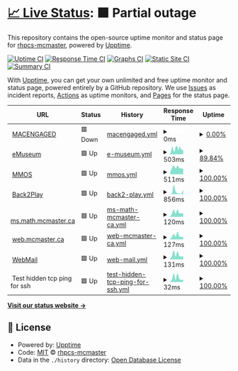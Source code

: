 # [📈 Live Status](https://rhpcs-mcmaster.github.io/downtime): <!--live status--> **🟧 Partial outage**

This repository contains the open-source uptime monitor and status page for [rhpcs-mcmaster](https://rhpcs-mcmaster.github.io/downtime), powered by [Upptime](https://github.com/upptime/upptime).

[![Uptime CI](https://github.com/rhpcs-mcmaster/downtime/workflows/Uptime%20CI/badge.svg)](https://github.com/rhpcs-mcmaster/downtime/actions?query=workflow%3A%22Uptime+CI%22)
[![Response Time CI](https://github.com/rhpcs-mcmaster/downtime/workflows/Response%20Time%20CI/badge.svg)](https://github.com/rhpcs-mcmaster/downtime/actions?query=workflow%3A%22Response+Time+CI%22)
[![Graphs CI](https://github.com/rhpcs-mcmaster/downtime/workflows/Graphs%20CI/badge.svg)](https://github.com/rhpcs-mcmaster/downtime/actions?query=workflow%3A%22Graphs+CI%22)
[![Static Site CI](https://github.com/rhpcs-mcmaster/downtime/workflows/Static%20Site%20CI/badge.svg)](https://github.com/rhpcs-mcmaster/downtime/actions?query=workflow%3A%22Static+Site+CI%22)
[![Summary CI](https://github.com/rhpcs-mcmaster/downtime/workflows/Summary%20CI/badge.svg)](https://github.com/rhpcs-mcmaster/downtime/actions?query=workflow%3A%22Summary+CI%22)

With [Upptime](https://upptime.js.org), you can get your own unlimited and free uptime monitor and status page, powered entirely by a GitHub repository. We use [Issues](https://github.com/rhpcs-mcmaster/downtime/issues) as incident reports, [Actions](https://github.com/rhpcs-mcmaster/downtime/actions) as uptime monitors, and [Pages](https://rhpcs-mcmaster.github.io/downtime) for the status page.

<!--start: status pages-->
<!-- This summary is generated by Upptime (https://github.com/upptime/upptime) -->
<!-- Do not edit this manually, your changes will be overwritten -->
<!-- prettier-ignore -->
| URL | Status | History | Response Time | Uptime |
| --- | ------ | ------- | ------------- | ------ |
| <img alt="" src="https://icons.duckduckgo.com/ip3/www.macengaged.com.ico" height="13"> [MACENGAGED](https://www.macengaged.com/) | 🟥 Down | [macengaged.yml](https://github.com/rhpcs-mcmaster/downtime/commits/HEAD/history/macengaged.yml) | <details><summary><img alt="Response time graph" src="./graphs/macengaged/response-time-week.png" height="20"> 0ms</summary><br><a href="https://rhpcs-mcmaster.github.io/downtime/history/macengaged"><img alt="Response time 0" src="https://img.shields.io/endpoint?url=https%3A%2F%2Fraw.githubusercontent.com%2Frhpcs-mcmaster%2Fdowntime%2FHEAD%2Fapi%2Fmacengaged%2Fresponse-time.json"></a><br><a href="https://rhpcs-mcmaster.github.io/downtime/history/macengaged"><img alt="24-hour response time 0" src="https://img.shields.io/endpoint?url=https%3A%2F%2Fraw.githubusercontent.com%2Frhpcs-mcmaster%2Fdowntime%2FHEAD%2Fapi%2Fmacengaged%2Fresponse-time-day.json"></a><br><a href="https://rhpcs-mcmaster.github.io/downtime/history/macengaged"><img alt="7-day response time 0" src="https://img.shields.io/endpoint?url=https%3A%2F%2Fraw.githubusercontent.com%2Frhpcs-mcmaster%2Fdowntime%2FHEAD%2Fapi%2Fmacengaged%2Fresponse-time-week.json"></a><br><a href="https://rhpcs-mcmaster.github.io/downtime/history/macengaged"><img alt="30-day response time 0" src="https://img.shields.io/endpoint?url=https%3A%2F%2Fraw.githubusercontent.com%2Frhpcs-mcmaster%2Fdowntime%2FHEAD%2Fapi%2Fmacengaged%2Fresponse-time-month.json"></a><br><a href="https://rhpcs-mcmaster.github.io/downtime/history/macengaged"><img alt="1-year response time 0" src="https://img.shields.io/endpoint?url=https%3A%2F%2Fraw.githubusercontent.com%2Frhpcs-mcmaster%2Fdowntime%2FHEAD%2Fapi%2Fmacengaged%2Fresponse-time-year.json"></a></details> | <details><summary><a href="https://rhpcs-mcmaster.github.io/downtime/history/macengaged">0.00%</a></summary><a href="https://rhpcs-mcmaster.github.io/downtime/history/macengaged"><img alt="All-time uptime 0.03%" src="https://img.shields.io/endpoint?url=https%3A%2F%2Fraw.githubusercontent.com%2Frhpcs-mcmaster%2Fdowntime%2FHEAD%2Fapi%2Fmacengaged%2Fuptime.json"></a><br><a href="https://rhpcs-mcmaster.github.io/downtime/history/macengaged"><img alt="24-hour uptime 0.00%" src="https://img.shields.io/endpoint?url=https%3A%2F%2Fraw.githubusercontent.com%2Frhpcs-mcmaster%2Fdowntime%2FHEAD%2Fapi%2Fmacengaged%2Fuptime-day.json"></a><br><a href="https://rhpcs-mcmaster.github.io/downtime/history/macengaged"><img alt="7-day uptime 0.00%" src="https://img.shields.io/endpoint?url=https%3A%2F%2Fraw.githubusercontent.com%2Frhpcs-mcmaster%2Fdowntime%2FHEAD%2Fapi%2Fmacengaged%2Fuptime-week.json"></a><br><a href="https://rhpcs-mcmaster.github.io/downtime/history/macengaged"><img alt="30-day uptime 1.38%" src="https://img.shields.io/endpoint?url=https%3A%2F%2Fraw.githubusercontent.com%2Frhpcs-mcmaster%2Fdowntime%2FHEAD%2Fapi%2Fmacengaged%2Fuptime-month.json"></a><br><a href="https://rhpcs-mcmaster.github.io/downtime/history/macengaged"><img alt="1-year uptime 0.00%" src="https://img.shields.io/endpoint?url=https%3A%2F%2Fraw.githubusercontent.com%2Frhpcs-mcmaster%2Fdowntime%2FHEAD%2Fapi%2Fmacengaged%2Fuptime-year.json"></a></details>
| <img alt="" src="https://icons.duckduckgo.com/ip3/emuseum.mcmaster.ca.ico" height="13"> [eMuseum](https://emuseum.mcmaster.ca/) | 🟩 Up | [e-museum.yml](https://github.com/rhpcs-mcmaster/downtime/commits/HEAD/history/e-museum.yml) | <details><summary><img alt="Response time graph" src="./graphs/e-museum/response-time-week.png" height="20"> 503ms</summary><br><a href="https://rhpcs-mcmaster.github.io/downtime/history/e-museum"><img alt="Response time 712" src="https://img.shields.io/endpoint?url=https%3A%2F%2Fraw.githubusercontent.com%2Frhpcs-mcmaster%2Fdowntime%2FHEAD%2Fapi%2Fe-museum%2Fresponse-time.json"></a><br><a href="https://rhpcs-mcmaster.github.io/downtime/history/e-museum"><img alt="24-hour response time 544" src="https://img.shields.io/endpoint?url=https%3A%2F%2Fraw.githubusercontent.com%2Frhpcs-mcmaster%2Fdowntime%2FHEAD%2Fapi%2Fe-museum%2Fresponse-time-day.json"></a><br><a href="https://rhpcs-mcmaster.github.io/downtime/history/e-museum"><img alt="7-day response time 503" src="https://img.shields.io/endpoint?url=https%3A%2F%2Fraw.githubusercontent.com%2Frhpcs-mcmaster%2Fdowntime%2FHEAD%2Fapi%2Fe-museum%2Fresponse-time-week.json"></a><br><a href="https://rhpcs-mcmaster.github.io/downtime/history/e-museum"><img alt="30-day response time 692" src="https://img.shields.io/endpoint?url=https%3A%2F%2Fraw.githubusercontent.com%2Frhpcs-mcmaster%2Fdowntime%2FHEAD%2Fapi%2Fe-museum%2Fresponse-time-month.json"></a><br><a href="https://rhpcs-mcmaster.github.io/downtime/history/e-museum"><img alt="1-year response time 563" src="https://img.shields.io/endpoint?url=https%3A%2F%2Fraw.githubusercontent.com%2Frhpcs-mcmaster%2Fdowntime%2FHEAD%2Fapi%2Fe-museum%2Fresponse-time-year.json"></a></details> | <details><summary><a href="https://rhpcs-mcmaster.github.io/downtime/history/e-museum">89.84%</a></summary><a href="https://rhpcs-mcmaster.github.io/downtime/history/e-museum"><img alt="All-time uptime 98.81%" src="https://img.shields.io/endpoint?url=https%3A%2F%2Fraw.githubusercontent.com%2Frhpcs-mcmaster%2Fdowntime%2FHEAD%2Fapi%2Fe-museum%2Fuptime.json"></a><br><a href="https://rhpcs-mcmaster.github.io/downtime/history/e-museum"><img alt="24-hour uptime 100.00%" src="https://img.shields.io/endpoint?url=https%3A%2F%2Fraw.githubusercontent.com%2Frhpcs-mcmaster%2Fdowntime%2FHEAD%2Fapi%2Fe-museum%2Fuptime-day.json"></a><br><a href="https://rhpcs-mcmaster.github.io/downtime/history/e-museum"><img alt="7-day uptime 89.84%" src="https://img.shields.io/endpoint?url=https%3A%2F%2Fraw.githubusercontent.com%2Frhpcs-mcmaster%2Fdowntime%2FHEAD%2Fapi%2Fe-museum%2Fuptime-week.json"></a><br><a href="https://rhpcs-mcmaster.github.io/downtime/history/e-museum"><img alt="30-day uptime 89.35%" src="https://img.shields.io/endpoint?url=https%3A%2F%2Fraw.githubusercontent.com%2Frhpcs-mcmaster%2Fdowntime%2FHEAD%2Fapi%2Fe-museum%2Fuptime-month.json"></a><br><a href="https://rhpcs-mcmaster.github.io/downtime/history/e-museum"><img alt="1-year uptime 97.27%" src="https://img.shields.io/endpoint?url=https%3A%2F%2Fraw.githubusercontent.com%2Frhpcs-mcmaster%2Fdowntime%2FHEAD%2Fapi%2Fe-museum%2Fuptime-year.json"></a></details>
| <img alt="" src="https://icons.duckduckgo.com/ip3/museum.mcmaster.ca.ico" height="13"> [MMOS](https://museum.mcmaster.ca) | 🟩 Up | [mmos.yml](https://github.com/rhpcs-mcmaster/downtime/commits/HEAD/history/mmos.yml) | <details><summary><img alt="Response time graph" src="./graphs/mmos/response-time-week.png" height="20"> 511ms</summary><br><a href="https://rhpcs-mcmaster.github.io/downtime/history/mmos"><img alt="Response time 1056" src="https://img.shields.io/endpoint?url=https%3A%2F%2Fraw.githubusercontent.com%2Frhpcs-mcmaster%2Fdowntime%2FHEAD%2Fapi%2Fmmos%2Fresponse-time.json"></a><br><a href="https://rhpcs-mcmaster.github.io/downtime/history/mmos"><img alt="24-hour response time 453" src="https://img.shields.io/endpoint?url=https%3A%2F%2Fraw.githubusercontent.com%2Frhpcs-mcmaster%2Fdowntime%2FHEAD%2Fapi%2Fmmos%2Fresponse-time-day.json"></a><br><a href="https://rhpcs-mcmaster.github.io/downtime/history/mmos"><img alt="7-day response time 511" src="https://img.shields.io/endpoint?url=https%3A%2F%2Fraw.githubusercontent.com%2Frhpcs-mcmaster%2Fdowntime%2FHEAD%2Fapi%2Fmmos%2Fresponse-time-week.json"></a><br><a href="https://rhpcs-mcmaster.github.io/downtime/history/mmos"><img alt="30-day response time 638" src="https://img.shields.io/endpoint?url=https%3A%2F%2Fraw.githubusercontent.com%2Frhpcs-mcmaster%2Fdowntime%2FHEAD%2Fapi%2Fmmos%2Fresponse-time-month.json"></a><br><a href="https://rhpcs-mcmaster.github.io/downtime/history/mmos"><img alt="1-year response time 1199" src="https://img.shields.io/endpoint?url=https%3A%2F%2Fraw.githubusercontent.com%2Frhpcs-mcmaster%2Fdowntime%2FHEAD%2Fapi%2Fmmos%2Fresponse-time-year.json"></a></details> | <details><summary><a href="https://rhpcs-mcmaster.github.io/downtime/history/mmos">100.00%</a></summary><a href="https://rhpcs-mcmaster.github.io/downtime/history/mmos"><img alt="All-time uptime 99.52%" src="https://img.shields.io/endpoint?url=https%3A%2F%2Fraw.githubusercontent.com%2Frhpcs-mcmaster%2Fdowntime%2FHEAD%2Fapi%2Fmmos%2Fuptime.json"></a><br><a href="https://rhpcs-mcmaster.github.io/downtime/history/mmos"><img alt="24-hour uptime 100.00%" src="https://img.shields.io/endpoint?url=https%3A%2F%2Fraw.githubusercontent.com%2Frhpcs-mcmaster%2Fdowntime%2FHEAD%2Fapi%2Fmmos%2Fuptime-day.json"></a><br><a href="https://rhpcs-mcmaster.github.io/downtime/history/mmos"><img alt="7-day uptime 100.00%" src="https://img.shields.io/endpoint?url=https%3A%2F%2Fraw.githubusercontent.com%2Frhpcs-mcmaster%2Fdowntime%2FHEAD%2Fapi%2Fmmos%2Fuptime-week.json"></a><br><a href="https://rhpcs-mcmaster.github.io/downtime/history/mmos"><img alt="30-day uptime 99.94%" src="https://img.shields.io/endpoint?url=https%3A%2F%2Fraw.githubusercontent.com%2Frhpcs-mcmaster%2Fdowntime%2FHEAD%2Fapi%2Fmmos%2Fuptime-month.json"></a><br><a href="https://rhpcs-mcmaster.github.io/downtime/history/mmos"><img alt="1-year uptime 99.34%" src="https://img.shields.io/endpoint?url=https%3A%2F%2Fraw.githubusercontent.com%2Frhpcs-mcmaster%2Fdowntime%2FHEAD%2Fapi%2Fmmos%2Fuptime-year.json"></a></details>
| <img alt="" src="https://icons.duckduckgo.com/ip3/b2p.mcmaster.ca.ico" height="13"> [Back2Play](https://b2p.mcmaster.ca/api/surveys) | 🟩 Up | [back2-play.yml](https://github.com/rhpcs-mcmaster/downtime/commits/HEAD/history/back2-play.yml) | <details><summary><img alt="Response time graph" src="./graphs/back2-play/response-time-week.png" height="20"> 856ms</summary><br><a href="https://rhpcs-mcmaster.github.io/downtime/history/back2-play"><img alt="Response time 954" src="https://img.shields.io/endpoint?url=https%3A%2F%2Fraw.githubusercontent.com%2Frhpcs-mcmaster%2Fdowntime%2FHEAD%2Fapi%2Fback2-play%2Fresponse-time.json"></a><br><a href="https://rhpcs-mcmaster.github.io/downtime/history/back2-play"><img alt="24-hour response time 125" src="https://img.shields.io/endpoint?url=https%3A%2F%2Fraw.githubusercontent.com%2Frhpcs-mcmaster%2Fdowntime%2FHEAD%2Fapi%2Fback2-play%2Fresponse-time-day.json"></a><br><a href="https://rhpcs-mcmaster.github.io/downtime/history/back2-play"><img alt="7-day response time 856" src="https://img.shields.io/endpoint?url=https%3A%2F%2Fraw.githubusercontent.com%2Frhpcs-mcmaster%2Fdowntime%2FHEAD%2Fapi%2Fback2-play%2Fresponse-time-week.json"></a><br><a href="https://rhpcs-mcmaster.github.io/downtime/history/back2-play"><img alt="30-day response time 1388" src="https://img.shields.io/endpoint?url=https%3A%2F%2Fraw.githubusercontent.com%2Frhpcs-mcmaster%2Fdowntime%2FHEAD%2Fapi%2Fback2-play%2Fresponse-time-month.json"></a><br><a href="https://rhpcs-mcmaster.github.io/downtime/history/back2-play"><img alt="1-year response time 1243" src="https://img.shields.io/endpoint?url=https%3A%2F%2Fraw.githubusercontent.com%2Frhpcs-mcmaster%2Fdowntime%2FHEAD%2Fapi%2Fback2-play%2Fresponse-time-year.json"></a></details> | <details><summary><a href="https://rhpcs-mcmaster.github.io/downtime/history/back2-play">100.00%</a></summary><a href="https://rhpcs-mcmaster.github.io/downtime/history/back2-play"><img alt="All-time uptime 98.79%" src="https://img.shields.io/endpoint?url=https%3A%2F%2Fraw.githubusercontent.com%2Frhpcs-mcmaster%2Fdowntime%2FHEAD%2Fapi%2Fback2-play%2Fuptime.json"></a><br><a href="https://rhpcs-mcmaster.github.io/downtime/history/back2-play"><img alt="24-hour uptime 100.00%" src="https://img.shields.io/endpoint?url=https%3A%2F%2Fraw.githubusercontent.com%2Frhpcs-mcmaster%2Fdowntime%2FHEAD%2Fapi%2Fback2-play%2Fuptime-day.json"></a><br><a href="https://rhpcs-mcmaster.github.io/downtime/history/back2-play"><img alt="7-day uptime 100.00%" src="https://img.shields.io/endpoint?url=https%3A%2F%2Fraw.githubusercontent.com%2Frhpcs-mcmaster%2Fdowntime%2FHEAD%2Fapi%2Fback2-play%2Fuptime-week.json"></a><br><a href="https://rhpcs-mcmaster.github.io/downtime/history/back2-play"><img alt="30-day uptime 100.00%" src="https://img.shields.io/endpoint?url=https%3A%2F%2Fraw.githubusercontent.com%2Frhpcs-mcmaster%2Fdowntime%2FHEAD%2Fapi%2Fback2-play%2Fuptime-month.json"></a><br><a href="https://rhpcs-mcmaster.github.io/downtime/history/back2-play"><img alt="1-year uptime 99.31%" src="https://img.shields.io/endpoint?url=https%3A%2F%2Fraw.githubusercontent.com%2Frhpcs-mcmaster%2Fdowntime%2FHEAD%2Fapi%2Fback2-play%2Fuptime-year.json"></a></details>
| <img alt="" src="https://icons.duckduckgo.com/ip3/ms.math.mcmaster.ca.ico" height="13"> [ms.math.mcmaster.ca](http://ms.math.mcmaster.ca/uptimerobot) | 🟩 Up | [ms-math-mcmaster-ca.yml](https://github.com/rhpcs-mcmaster/downtime/commits/HEAD/history/ms-math-mcmaster-ca.yml) | <details><summary><img alt="Response time graph" src="./graphs/ms-math-mcmaster-ca/response-time-week.png" height="20"> 120ms</summary><br><a href="https://rhpcs-mcmaster.github.io/downtime/history/ms-math-mcmaster-ca"><img alt="Response time 135" src="https://img.shields.io/endpoint?url=https%3A%2F%2Fraw.githubusercontent.com%2Frhpcs-mcmaster%2Fdowntime%2FHEAD%2Fapi%2Fms-math-mcmaster-ca%2Fresponse-time.json"></a><br><a href="https://rhpcs-mcmaster.github.io/downtime/history/ms-math-mcmaster-ca"><img alt="24-hour response time 65" src="https://img.shields.io/endpoint?url=https%3A%2F%2Fraw.githubusercontent.com%2Frhpcs-mcmaster%2Fdowntime%2FHEAD%2Fapi%2Fms-math-mcmaster-ca%2Fresponse-time-day.json"></a><br><a href="https://rhpcs-mcmaster.github.io/downtime/history/ms-math-mcmaster-ca"><img alt="7-day response time 120" src="https://img.shields.io/endpoint?url=https%3A%2F%2Fraw.githubusercontent.com%2Frhpcs-mcmaster%2Fdowntime%2FHEAD%2Fapi%2Fms-math-mcmaster-ca%2Fresponse-time-week.json"></a><br><a href="https://rhpcs-mcmaster.github.io/downtime/history/ms-math-mcmaster-ca"><img alt="30-day response time 141" src="https://img.shields.io/endpoint?url=https%3A%2F%2Fraw.githubusercontent.com%2Frhpcs-mcmaster%2Fdowntime%2FHEAD%2Fapi%2Fms-math-mcmaster-ca%2Fresponse-time-month.json"></a><br><a href="https://rhpcs-mcmaster.github.io/downtime/history/ms-math-mcmaster-ca"><img alt="1-year response time 137" src="https://img.shields.io/endpoint?url=https%3A%2F%2Fraw.githubusercontent.com%2Frhpcs-mcmaster%2Fdowntime%2FHEAD%2Fapi%2Fms-math-mcmaster-ca%2Fresponse-time-year.json"></a></details> | <details><summary><a href="https://rhpcs-mcmaster.github.io/downtime/history/ms-math-mcmaster-ca">100.00%</a></summary><a href="https://rhpcs-mcmaster.github.io/downtime/history/ms-math-mcmaster-ca"><img alt="All-time uptime 99.54%" src="https://img.shields.io/endpoint?url=https%3A%2F%2Fraw.githubusercontent.com%2Frhpcs-mcmaster%2Fdowntime%2FHEAD%2Fapi%2Fms-math-mcmaster-ca%2Fuptime.json"></a><br><a href="https://rhpcs-mcmaster.github.io/downtime/history/ms-math-mcmaster-ca"><img alt="24-hour uptime 100.00%" src="https://img.shields.io/endpoint?url=https%3A%2F%2Fraw.githubusercontent.com%2Frhpcs-mcmaster%2Fdowntime%2FHEAD%2Fapi%2Fms-math-mcmaster-ca%2Fuptime-day.json"></a><br><a href="https://rhpcs-mcmaster.github.io/downtime/history/ms-math-mcmaster-ca"><img alt="7-day uptime 100.00%" src="https://img.shields.io/endpoint?url=https%3A%2F%2Fraw.githubusercontent.com%2Frhpcs-mcmaster%2Fdowntime%2FHEAD%2Fapi%2Fms-math-mcmaster-ca%2Fuptime-week.json"></a><br><a href="https://rhpcs-mcmaster.github.io/downtime/history/ms-math-mcmaster-ca"><img alt="30-day uptime 100.00%" src="https://img.shields.io/endpoint?url=https%3A%2F%2Fraw.githubusercontent.com%2Frhpcs-mcmaster%2Fdowntime%2FHEAD%2Fapi%2Fms-math-mcmaster-ca%2Fuptime-month.json"></a><br><a href="https://rhpcs-mcmaster.github.io/downtime/history/ms-math-mcmaster-ca"><img alt="1-year uptime 99.54%" src="https://img.shields.io/endpoint?url=https%3A%2F%2Fraw.githubusercontent.com%2Frhpcs-mcmaster%2Fdowntime%2FHEAD%2Fapi%2Fms-math-mcmaster-ca%2Fuptime-year.json"></a></details>
| <img alt="" src="https://icons.duckduckgo.com/ip3/web.mcmaster.ca.ico" height="13"> [web.mcmaster.ca](http://web.mcmaster.ca/.well-known) | 🟩 Up | [web-mcmaster-ca.yml](https://github.com/rhpcs-mcmaster/downtime/commits/HEAD/history/web-mcmaster-ca.yml) | <details><summary><img alt="Response time graph" src="./graphs/web-mcmaster-ca/response-time-week.png" height="20"> 127ms</summary><br><a href="https://rhpcs-mcmaster.github.io/downtime/history/web-mcmaster-ca"><img alt="Response time 121" src="https://img.shields.io/endpoint?url=https%3A%2F%2Fraw.githubusercontent.com%2Frhpcs-mcmaster%2Fdowntime%2FHEAD%2Fapi%2Fweb-mcmaster-ca%2Fresponse-time.json"></a><br><a href="https://rhpcs-mcmaster.github.io/downtime/history/web-mcmaster-ca"><img alt="24-hour response time 98" src="https://img.shields.io/endpoint?url=https%3A%2F%2Fraw.githubusercontent.com%2Frhpcs-mcmaster%2Fdowntime%2FHEAD%2Fapi%2Fweb-mcmaster-ca%2Fresponse-time-day.json"></a><br><a href="https://rhpcs-mcmaster.github.io/downtime/history/web-mcmaster-ca"><img alt="7-day response time 127" src="https://img.shields.io/endpoint?url=https%3A%2F%2Fraw.githubusercontent.com%2Frhpcs-mcmaster%2Fdowntime%2FHEAD%2Fapi%2Fweb-mcmaster-ca%2Fresponse-time-week.json"></a><br><a href="https://rhpcs-mcmaster.github.io/downtime/history/web-mcmaster-ca"><img alt="30-day response time 136" src="https://img.shields.io/endpoint?url=https%3A%2F%2Fraw.githubusercontent.com%2Frhpcs-mcmaster%2Fdowntime%2FHEAD%2Fapi%2Fweb-mcmaster-ca%2Fresponse-time-month.json"></a><br><a href="https://rhpcs-mcmaster.github.io/downtime/history/web-mcmaster-ca"><img alt="1-year response time 121" src="https://img.shields.io/endpoint?url=https%3A%2F%2Fraw.githubusercontent.com%2Frhpcs-mcmaster%2Fdowntime%2FHEAD%2Fapi%2Fweb-mcmaster-ca%2Fresponse-time-year.json"></a></details> | <details><summary><a href="https://rhpcs-mcmaster.github.io/downtime/history/web-mcmaster-ca">100.00%</a></summary><a href="https://rhpcs-mcmaster.github.io/downtime/history/web-mcmaster-ca"><img alt="All-time uptime 99.88%" src="https://img.shields.io/endpoint?url=https%3A%2F%2Fraw.githubusercontent.com%2Frhpcs-mcmaster%2Fdowntime%2FHEAD%2Fapi%2Fweb-mcmaster-ca%2Fuptime.json"></a><br><a href="https://rhpcs-mcmaster.github.io/downtime/history/web-mcmaster-ca"><img alt="24-hour uptime 100.00%" src="https://img.shields.io/endpoint?url=https%3A%2F%2Fraw.githubusercontent.com%2Frhpcs-mcmaster%2Fdowntime%2FHEAD%2Fapi%2Fweb-mcmaster-ca%2Fuptime-day.json"></a><br><a href="https://rhpcs-mcmaster.github.io/downtime/history/web-mcmaster-ca"><img alt="7-day uptime 100.00%" src="https://img.shields.io/endpoint?url=https%3A%2F%2Fraw.githubusercontent.com%2Frhpcs-mcmaster%2Fdowntime%2FHEAD%2Fapi%2Fweb-mcmaster-ca%2Fuptime-week.json"></a><br><a href="https://rhpcs-mcmaster.github.io/downtime/history/web-mcmaster-ca"><img alt="30-day uptime 100.00%" src="https://img.shields.io/endpoint?url=https%3A%2F%2Fraw.githubusercontent.com%2Frhpcs-mcmaster%2Fdowntime%2FHEAD%2Fapi%2Fweb-mcmaster-ca%2Fuptime-month.json"></a><br><a href="https://rhpcs-mcmaster.github.io/downtime/history/web-mcmaster-ca"><img alt="1-year uptime 99.76%" src="https://img.shields.io/endpoint?url=https%3A%2F%2Fraw.githubusercontent.com%2Frhpcs-mcmaster%2Fdowntime%2FHEAD%2Fapi%2Fweb-mcmaster-ca%2Fuptime-year.json"></a></details>
| <img alt="" src="https://icons.duckduckgo.com/ip3/web.mcmaster.ca.ico" height="13"> [WebMail](https://web.mcmaster.ca/mail/roundcube/1.4/) | 🟩 Up | [web-mail.yml](https://github.com/rhpcs-mcmaster/downtime/commits/HEAD/history/web-mail.yml) | <details><summary><img alt="Response time graph" src="./graphs/web-mail/response-time-week.png" height="20"> 131ms</summary><br><a href="https://rhpcs-mcmaster.github.io/downtime/history/web-mail"><img alt="Response time 181" src="https://img.shields.io/endpoint?url=https%3A%2F%2Fraw.githubusercontent.com%2Frhpcs-mcmaster%2Fdowntime%2FHEAD%2Fapi%2Fweb-mail%2Fresponse-time.json"></a><br><a href="https://rhpcs-mcmaster.github.io/downtime/history/web-mail"><img alt="24-hour response time 109" src="https://img.shields.io/endpoint?url=https%3A%2F%2Fraw.githubusercontent.com%2Frhpcs-mcmaster%2Fdowntime%2FHEAD%2Fapi%2Fweb-mail%2Fresponse-time-day.json"></a><br><a href="https://rhpcs-mcmaster.github.io/downtime/history/web-mail"><img alt="7-day response time 131" src="https://img.shields.io/endpoint?url=https%3A%2F%2Fraw.githubusercontent.com%2Frhpcs-mcmaster%2Fdowntime%2FHEAD%2Fapi%2Fweb-mail%2Fresponse-time-week.json"></a><br><a href="https://rhpcs-mcmaster.github.io/downtime/history/web-mail"><img alt="30-day response time 153" src="https://img.shields.io/endpoint?url=https%3A%2F%2Fraw.githubusercontent.com%2Frhpcs-mcmaster%2Fdowntime%2FHEAD%2Fapi%2Fweb-mail%2Fresponse-time-month.json"></a><br><a href="https://rhpcs-mcmaster.github.io/downtime/history/web-mail"><img alt="1-year response time 193" src="https://img.shields.io/endpoint?url=https%3A%2F%2Fraw.githubusercontent.com%2Frhpcs-mcmaster%2Fdowntime%2FHEAD%2Fapi%2Fweb-mail%2Fresponse-time-year.json"></a></details> | <details><summary><a href="https://rhpcs-mcmaster.github.io/downtime/history/web-mail">100.00%</a></summary><a href="https://rhpcs-mcmaster.github.io/downtime/history/web-mail"><img alt="All-time uptime 99.32%" src="https://img.shields.io/endpoint?url=https%3A%2F%2Fraw.githubusercontent.com%2Frhpcs-mcmaster%2Fdowntime%2FHEAD%2Fapi%2Fweb-mail%2Fuptime.json"></a><br><a href="https://rhpcs-mcmaster.github.io/downtime/history/web-mail"><img alt="24-hour uptime 100.00%" src="https://img.shields.io/endpoint?url=https%3A%2F%2Fraw.githubusercontent.com%2Frhpcs-mcmaster%2Fdowntime%2FHEAD%2Fapi%2Fweb-mail%2Fuptime-day.json"></a><br><a href="https://rhpcs-mcmaster.github.io/downtime/history/web-mail"><img alt="7-day uptime 100.00%" src="https://img.shields.io/endpoint?url=https%3A%2F%2Fraw.githubusercontent.com%2Frhpcs-mcmaster%2Fdowntime%2FHEAD%2Fapi%2Fweb-mail%2Fuptime-week.json"></a><br><a href="https://rhpcs-mcmaster.github.io/downtime/history/web-mail"><img alt="30-day uptime 100.00%" src="https://img.shields.io/endpoint?url=https%3A%2F%2Fraw.githubusercontent.com%2Frhpcs-mcmaster%2Fdowntime%2FHEAD%2Fapi%2Fweb-mail%2Fuptime-month.json"></a><br><a href="https://rhpcs-mcmaster.github.io/downtime/history/web-mail"><img alt="1-year uptime 99.61%" src="https://img.shields.io/endpoint?url=https%3A%2F%2Fraw.githubusercontent.com%2Frhpcs-mcmaster%2Fdowntime%2FHEAD%2Fapi%2Fweb-mail%2Fuptime-year.json"></a></details>
| <img alt="" src="https://icons.duckduckgo.com/ip3/null.ico" height="13"> Test hidden tcp ping for ssh | 🟩 Up | [test-hidden-tcp-ping-for-ssh.yml](https://github.com/rhpcs-mcmaster/downtime/commits/HEAD/history/test-hidden-tcp-ping-for-ssh.yml) | <details><summary><img alt="Response time graph" src="./graphs/test-hidden-tcp-ping-for-ssh/response-time-week.png" height="20"> 32ms</summary><br><a href="https://rhpcs-mcmaster.github.io/downtime/history/test-hidden-tcp-ping-for-ssh"><img alt="Response time 34" src="https://img.shields.io/endpoint?url=https%3A%2F%2Fraw.githubusercontent.com%2Frhpcs-mcmaster%2Fdowntime%2FHEAD%2Fapi%2Ftest-hidden-tcp-ping-for-ssh%2Fresponse-time.json"></a><br><a href="https://rhpcs-mcmaster.github.io/downtime/history/test-hidden-tcp-ping-for-ssh"><img alt="24-hour response time 21" src="https://img.shields.io/endpoint?url=https%3A%2F%2Fraw.githubusercontent.com%2Frhpcs-mcmaster%2Fdowntime%2FHEAD%2Fapi%2Ftest-hidden-tcp-ping-for-ssh%2Fresponse-time-day.json"></a><br><a href="https://rhpcs-mcmaster.github.io/downtime/history/test-hidden-tcp-ping-for-ssh"><img alt="7-day response time 32" src="https://img.shields.io/endpoint?url=https%3A%2F%2Fraw.githubusercontent.com%2Frhpcs-mcmaster%2Fdowntime%2FHEAD%2Fapi%2Ftest-hidden-tcp-ping-for-ssh%2Fresponse-time-week.json"></a><br><a href="https://rhpcs-mcmaster.github.io/downtime/history/test-hidden-tcp-ping-for-ssh"><img alt="30-day response time 38" src="https://img.shields.io/endpoint?url=https%3A%2F%2Fraw.githubusercontent.com%2Frhpcs-mcmaster%2Fdowntime%2FHEAD%2Fapi%2Ftest-hidden-tcp-ping-for-ssh%2Fresponse-time-month.json"></a><br><a href="https://rhpcs-mcmaster.github.io/downtime/history/test-hidden-tcp-ping-for-ssh"><img alt="1-year response time 33" src="https://img.shields.io/endpoint?url=https%3A%2F%2Fraw.githubusercontent.com%2Frhpcs-mcmaster%2Fdowntime%2FHEAD%2Fapi%2Ftest-hidden-tcp-ping-for-ssh%2Fresponse-time-year.json"></a></details> | <details><summary><a href="https://rhpcs-mcmaster.github.io/downtime/history/test-hidden-tcp-ping-for-ssh">100.00%</a></summary><a href="https://rhpcs-mcmaster.github.io/downtime/history/test-hidden-tcp-ping-for-ssh"><img alt="All-time uptime 99.86%" src="https://img.shields.io/endpoint?url=https%3A%2F%2Fraw.githubusercontent.com%2Frhpcs-mcmaster%2Fdowntime%2FHEAD%2Fapi%2Ftest-hidden-tcp-ping-for-ssh%2Fuptime.json"></a><br><a href="https://rhpcs-mcmaster.github.io/downtime/history/test-hidden-tcp-ping-for-ssh"><img alt="24-hour uptime 100.00%" src="https://img.shields.io/endpoint?url=https%3A%2F%2Fraw.githubusercontent.com%2Frhpcs-mcmaster%2Fdowntime%2FHEAD%2Fapi%2Ftest-hidden-tcp-ping-for-ssh%2Fuptime-day.json"></a><br><a href="https://rhpcs-mcmaster.github.io/downtime/history/test-hidden-tcp-ping-for-ssh"><img alt="7-day uptime 100.00%" src="https://img.shields.io/endpoint?url=https%3A%2F%2Fraw.githubusercontent.com%2Frhpcs-mcmaster%2Fdowntime%2FHEAD%2Fapi%2Ftest-hidden-tcp-ping-for-ssh%2Fuptime-week.json"></a><br><a href="https://rhpcs-mcmaster.github.io/downtime/history/test-hidden-tcp-ping-for-ssh"><img alt="30-day uptime 100.00%" src="https://img.shields.io/endpoint?url=https%3A%2F%2Fraw.githubusercontent.com%2Frhpcs-mcmaster%2Fdowntime%2FHEAD%2Fapi%2Ftest-hidden-tcp-ping-for-ssh%2Fuptime-month.json"></a><br><a href="https://rhpcs-mcmaster.github.io/downtime/history/test-hidden-tcp-ping-for-ssh"><img alt="1-year uptime 99.60%" src="https://img.shields.io/endpoint?url=https%3A%2F%2Fraw.githubusercontent.com%2Frhpcs-mcmaster%2Fdowntime%2FHEAD%2Fapi%2Ftest-hidden-tcp-ping-for-ssh%2Fuptime-year.json"></a></details>

<!--end: status pages-->

[**Visit our status website →**](https://rhpcs-mcmaster.github.io/downtime)

## 📄 License

- Powered by: [Upptime](https://github.com/upptime/upptime)
- Code: [MIT](./LICENSE) © [rhpcs-mcmaster](https://rhpcs-mcmaster.github.io/downtime)
- Data in the `./history` directory: [Open Database License](https://opendatacommons.org/licenses/odbl/1-0/)
